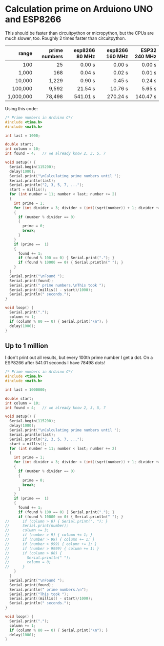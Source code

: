 # Calculation prime on Arduiono UNO and ESP8266

This should be faster than circuitpython or micropython, but the CPUs are much slower, too. Roughly 2 times faster than circuitpython.

|     range | prime numbers | esp8266 80 MHz | esp8266 160 MHz | ESP32 240 MHz |
|----------:|--------------:|---------------:|----------------:|--------------:|
|       100 |            25 |         0.00 s |          0.00 s |        0.00 s |
|     1,000 |           168 |         0.04 s |          0.02 s |        0.01 s |
|    10,000 |         1,229 |         0.90 s |          0.45 s |        0.24 s |
|   100,000 |         9,592 |        21.54 s |         10.76 s |        5.65 s |
| 1,000,000 |        78,498 |       541.01 s |        270.24 s |      140.47 s |

Using this code:

``` c
/* Prime numbers in Arduino C*/
#include <time.h>
#include <math.h>

int last = 1000;

double start;
int column = 10;
int found = 4;   // we already know 2, 3, 5, 7

void setup() {
  Serial.begin(115200);
  delay(1000);
  Serial.print("\nCalculating prime numbers until ");
  Serial.println(last);
  Serial.println("2, 3, 5, 7, ...");
  start = millis();
  for (int number = 11; number < last; number += 2)
  {
    int prime = 1;
    for (int divider = 3; divider < (int)(sqrt(number)) + 1; divider += 2)
    {
      if (number % divider == 0)
      {
        prime = 0;
        break;
      }
    }
    if (prime ==  1)
    {
      found += 1;
      if (found % 100 == 0) { Serial.print("."); }
      if (found % 10000 == 0) { Serial.println(" "); }
    }
  }
  Serial.print("\nFound ");
  Serial.print(found);
  Serial.print(" prime numbers.\nThis took ");
  Serial.print((millis() - start)/1000);
  Serial.println(" seconds.");
}

void loop() {
  Serial.print(".");
  column += 1;
  if (column % 80 == 0) { Serial.print("\n"); }
  delay(1000);
}
```

## Up to 1 million

I don't print out all results, but every 100th prime number I get a dot. On a ESP8266 after 541.01 seconds I have 78498 dots!

``` c
/* Prime numbers in Arduino C*/
#include <time.h>
#include <math.h>

int last = 1000000;

double start;
int column = 10;
int found = 4;   // we already know 2, 3, 5, 7

void setup() {
  Serial.begin(115200);
  delay(1000);
  Serial.print("\nCalculating prime numbers until ");
  Serial.println(last);
  Serial.println("2, 3, 5, 7, ...");
  start = millis();
  for (int number = 11; number < last; number += 2)
  {
    int prime = 1;
    for (int divider = 3; divider < (int)(sqrt(number)) + 1; divider += 2)
    {
      if (number % divider == 0)
      {
        prime = 0;
        break;
      }
    }
    if (prime ==  1)
    {
      found += 1;
      if (found % 100 == 0) { Serial.print("."); }
      if (found % 10000 == 0) { Serial.println(" "); }
//      if (column > 0) { Serial.print(", "); }
//      Serial.print(number);
//      column += 3;
//      if (number > 9) { column += 1; }
//      if (number > 99) { column += 1; }
//      if (number > 999) { column += 1; }
//      if (number > 9999) { column += 1; }
//      if (column > 80) { 
//        Serial.println(" "); 
//        column = 0;
//      }      
    }
  }
  Serial.print("\nFound ");
  Serial.print(found);
  Serial.println(" prime numbers.\n");
  Serial.print("This took ");
  Serial.print((millis() - start)/1000);
  Serial.println(" seconds.");
}

void loop() {
  Serial.print(".");
  column += 1;
  if (column % 80 == 0) { Serial.print("\n"); }
  delay(1000);
}

```
